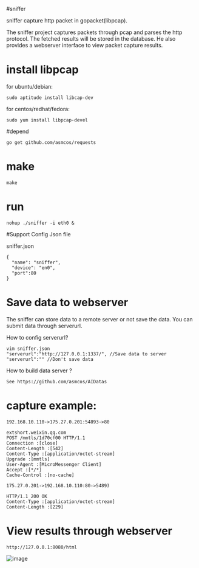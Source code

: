 #sniffer 

sniffer capture http packet in gopacket(libpcap).

The sniffer project captures packets through pcap and parses the http protocol. 
The fetched results will be stored in the database. 
He also provides a webserver interface to view packet capture results.

# install libpcap
for ubuntu/debian:

	sudo aptitude install libcap-dev

for centos/redhat/fedora:

	sudo yum install libpcap-devel


#depend

```
go get github.com/asmcos/requests 
```

# make
```
make
```

# run

```
nohup ./sniffer -i eth0 &
```


#Support Config Json file

sniffer.json

```
{
  "name": "sniffer",
  "device": "en0",
  "port":80
}
```


# Save data to webserver

The sniffer can store data to a remote server or not save the data.
You can submit data through serverurl.

How to config serverurl?

``` 
vim sniffer.json
"serverurl":"http://127.0.0.1:1337/", //Save data to server
"serverurl":"" //Don't save data
```

How to build data server ?

```
See https://github.com/asmcos/AIDatas

```


# capture example:
```
192.168.10.110->175.27.0.201:54893->80

extshort.weixin.qq.com
POST /mmtls/1d70cf00 HTTP/1.1 
Connection :[close]
Content-Length :[542]
Content-Type :[application/octet-stream]
Upgrade :[mmtls]
User-Agent :[MicroMessenger Client]
Accept :[*/*]
Cache-Control :[no-cache]

175.27.0.201->192.168.10.110:80->54893

HTTP/1.1 200 OK
Content-Type :[application/octet-stream]
Content-Length :[229]

```

# View results through webserver
```
http://127.0.0.1:8080/html
```
![image](http://www.zhanluejia.net.cn/static/uploads/a4711c853304a81c3cb7936eaf92166e.png)

